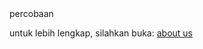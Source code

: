 <!DOCTYPE>
<html lang="en">
  <head>
    <litle>percobaan</litle>
    <head>
    <body>
    <p>untuk lebih lengkap, silahkan buka:
    <a href="about.html">about us</a>
    </p>
    </body>
    </html>
